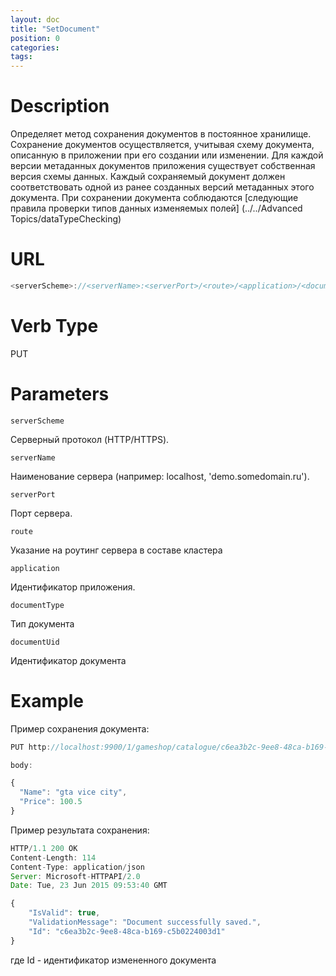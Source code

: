 ```yaml
---
layout: doc
title: "SetDocument"
position: 0
categories: 
tags:
---
```


# Description
Определяет метод сохранения документов в постоянное хранилище. Сохранение документов осуществляется,
учитывая схему документа, описанную в приложении при его создании или изменении. Для каждой версии
метаданных документов приложения существует собственная версия схемы данных. Каждый сохраняемый документ
должен соответствовать одной из ранее созданных версий метаданных этого документа. 
При сохранении документа соблюдаются [следующие правила проверки типов данных изменяемых полей]
(../../Advanced Topics/dataTypeChecking)

# URL
```js
<serverScheme>://<serverName>:<serverPort>/<route>/<application>/<documentType>/<documentUid>
```

# Verb Type

PUT


# Parameters

`serverScheme`

Серверный протокол (HTTP/HTTPS).

`serverName`

Наименование сервера (например: localhost, 'demo.somedomain.ru').

`serverPort`

Порт сервера.

`route` 

Указание на роутинг сервера в составе кластера

`application`

Идентификатор приложения.

`documentType`

Тип документа

`documentUid`

Идентификатор документа

# Example

Пример сохранения документа:

```js
PUT http://localhost:9900/1/gameshop/catalogue/c6ea3b2c-9ee8-48ca-b169-c5b0224003d1

body:

{
  "Name": "gta vice city",
  "Price": 100.5
}
```

Пример результата сохранения:

```js
HTTP/1.1 200 OK
Content-Length: 114
Content-Type: application/json
Server: Microsoft-HTTPAPI/2.0
Date: Tue, 23 Jun 2015 09:53:40 GMT

{
	"IsValid": true,
	"ValidationMessage": "Document successfully saved.",
	"Id": "c6ea3b2c-9ee8-48ca-b169-c5b0224003d1"
}
```
где Id - идентификатор измененного документа